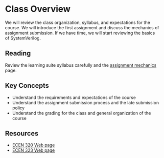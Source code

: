 
# Class Overview

We will review the class organization, syllabus, and expectations for the course.
We will introduce the first assignment and discuss the mechanics of assignment submission.
If we have time, we will start reviewing the basics of SystemVerilog.

## Reading

Review the learning suite syllabus carefully and the [assignment mechanics](../resources/assignment_mechanics.md) page.

## Key Concepts
* Understand the requirements and expectations of the course
* Understand the assignment submission process and the late submission policy
* Understand the grading for the class and general organization of the course

## Resources
* [ECEN 320 Web page](https://byu-cpe.github.io/ecen320/)
* [ECEN 323 Web page](https://byu-cpe.github.io/ecen323/)
